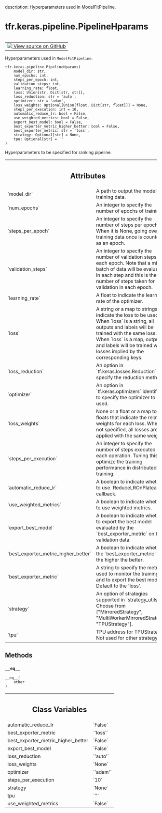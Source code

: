 description: Hyperparameters used in ModelFitPipeline.

<div itemscope itemtype="http://developers.google.com/ReferenceObject">
<meta itemprop="name" content="tfr.keras.pipeline.PipelineHparams" />
<meta itemprop="path" content="Stable" />
<meta itemprop="property" content="__eq__"/>
<meta itemprop="property" content="__init__"/>
<meta itemprop="property" content="automatic_reduce_lr"/>
<meta itemprop="property" content="best_exporter_metric"/>
<meta itemprop="property" content="best_exporter_metric_higher_better"/>
<meta itemprop="property" content="export_best_model"/>
<meta itemprop="property" content="loss_reduction"/>
<meta itemprop="property" content="loss_weights"/>
<meta itemprop="property" content="optimizer"/>
<meta itemprop="property" content="steps_per_execution"/>
<meta itemprop="property" content="strategy"/>
<meta itemprop="property" content="tpu"/>
<meta itemprop="property" content="use_weighted_metrics"/>
</div>

# tfr.keras.pipeline.PipelineHparams

<!-- Insert buttons and diff -->

<table class="tfo-notebook-buttons tfo-api nocontent" align="left">
<td>
  <a target="_blank" href="https://github.com/tensorflow/ranking/tree/master/tensorflow_ranking/python/keras/pipeline.py#L249-L306">
    <img src="https://www.tensorflow.org/images/GitHub-Mark-32px.png" />
    View source on GitHub
  </a>
</td>
</table>

Hyperparameters used in `ModelFitPipeline`.

<pre class="devsite-click-to-copy prettyprint lang-py tfo-signature-link">
<code>tfr.keras.pipeline.PipelineHparams(
    model_dir: str,
    num_epochs: int,
    steps_per_epoch: int,
    validation_steps: int,
    learning_rate: float,
    loss: Union[str, Dict[str, str]],
    loss_reduction: str = &#x27;auto&#x27;,
    optimizer: str = &#x27;adam&#x27;,
    loss_weights: Optional[Union[float, Dict[str, float]]] = None,
    steps_per_execution: int = 10,
    automatic_reduce_lr: bool = False,
    use_weighted_metrics: bool = False,
    export_best_model: bool = False,
    best_exporter_metric_higher_better: bool = False,
    best_exporter_metric: str = &#x27;loss&#x27;,
    strategy: Optional[str] = None,
    tpu: Optional[str] = &#x27;&#x27;
)
</code></pre>

<!-- Placeholder for "Used in" -->

Hyperparameters to be specified for ranking pipeline.

<!-- Tabular view -->
 <table class="responsive fixed orange">
<colgroup><col width="214px"><col></colgroup>
<tr><th colspan="2"><h2 class="add-link">Attributes</h2></th></tr>

<tr>
<td>
`model_dir`
</td>
<td>
A path to output the model and training data.
</td>
</tr><tr>
<td>
`num_epochs`
</td>
<td>
An integer to specify the number of epochs of training.
</td>
</tr><tr>
<td>
`steps_per_epoch`
</td>
<td>
An integer to specify the number of steps per epoch. When
it is None, going over the training data once is counted as an epoch.
</td>
</tr><tr>
<td>
`validation_steps`
</td>
<td>
An integer to specify the number of validation steps in
each epoch. Note that a mini-batch of data will be evaluated in each step
and this is the number of steps taken for validation in each epoch.
</td>
</tr><tr>
<td>
`learning_rate`
</td>
<td>
A float to indicate the learning rate of the optimizer.
</td>
</tr><tr>
<td>
`loss`
</td>
<td>
A string or a map to strings that indicate the loss to be used. When
`loss` is a string, all outputs and labels will be trained with the same
loss. When `loss` is a map, outputs and labels will be trained with losses
implied by the corresponding keys.
</td>
</tr><tr>
<td>
`loss_reduction`
</td>
<td>
An option in `tf.keras.losses.Reduction` to specify the
reduction method.
</td>
</tr><tr>
<td>
`optimizer`
</td>
<td>
An option in `tf.keras.optimizers` identifiers to specify the
optimizer to be used.
</td>
</tr><tr>
<td>
`loss_weights`
</td>
<td>
None or a float or a map to floats that indicate the relative
weights for each loss. When not specified, all losses are applied with the
same weight 1.
</td>
</tr><tr>
<td>
`steps_per_execution`
</td>
<td>
An integer to specify the number of steps executed in
each operation. Tuning this to optimize the training performance in
distributed training.
</td>
</tr><tr>
<td>
`automatic_reduce_lr`
</td>
<td>
A boolean to indicate whether to use
`ReduceLROnPlateau` callback.
</td>
</tr><tr>
<td>
`use_weighted_metrics`
</td>
<td>
A boolean to indicate whether to use weighted metrics.
</td>
</tr><tr>
<td>
`export_best_model`
</td>
<td>
A boolean to indicate whether to export the best model
evaluated by the `best_exporter_metric` on the validation data.
</td>
</tr><tr>
<td>
`best_exporter_metric_higher_better`
</td>
<td>
A boolean to indicate whether the
`best_exporter_metric` is the higher the better.
</td>
</tr><tr>
<td>
`best_exporter_metric`
</td>
<td>
A string to specify the metric used to monitor the
training and to export the best model. Default to the 'loss'.
</td>
</tr><tr>
<td>
`strategy`
</td>
<td>
An option of strategies supported in `strategy_utils`. Choose from
["MirroredStrategy", "MultiWorkerMirroredStrategy", "TPUStrategy"].
</td>
</tr><tr>
<td>
`tpu`
</td>
<td>
TPU address for TPUStrategy. Not used for other strategy.
</td>
</tr>
</table>

## Methods

<h3 id="__eq__"><code>__eq__</code></h3>

<pre class="devsite-click-to-copy prettyprint lang-py tfo-signature-link">
<code>__eq__(
    other
)
</code></pre>

<!-- Tabular view -->
 <table class="responsive fixed orange">
<colgroup><col width="214px"><col></colgroup>
<tr><th colspan="2"><h2 class="add-link">Class Variables</h2></th></tr>

<tr>
<td>
automatic_reduce_lr<a id="automatic_reduce_lr"></a>
</td>
<td>
`False`
</td>
</tr><tr>
<td>
best_exporter_metric<a id="best_exporter_metric"></a>
</td>
<td>
`'loss'`
</td>
</tr><tr>
<td>
best_exporter_metric_higher_better<a id="best_exporter_metric_higher_better"></a>
</td>
<td>
`False`
</td>
</tr><tr>
<td>
export_best_model<a id="export_best_model"></a>
</td>
<td>
`False`
</td>
</tr><tr>
<td>
loss_reduction<a id="loss_reduction"></a>
</td>
<td>
`'auto'`
</td>
</tr><tr>
<td>
loss_weights<a id="loss_weights"></a>
</td>
<td>
`None`
</td>
</tr><tr>
<td>
optimizer<a id="optimizer"></a>
</td>
<td>
`'adam'`
</td>
</tr><tr>
<td>
steps_per_execution<a id="steps_per_execution"></a>
</td>
<td>
`10`
</td>
</tr><tr>
<td>
strategy<a id="strategy"></a>
</td>
<td>
`None`
</td>
</tr><tr>
<td>
tpu<a id="tpu"></a>
</td>
<td>
`''`
</td>
</tr><tr>
<td>
use_weighted_metrics<a id="use_weighted_metrics"></a>
</td>
<td>
`False`
</td>
</tr>
</table>

